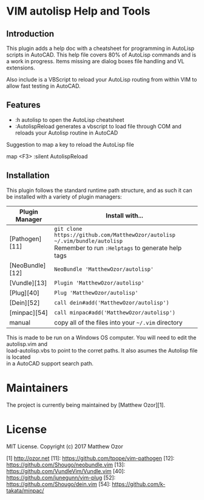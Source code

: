 VIM autolisp Help and Tools
=============

Introduction
------------

This plugin adds a help doc with a cheatsheet for programming in
AutoLisp scripts in AutoCAD. This help file covers 80% of AutoLisp
commands and is a work in progress.  Items missing are dialog boxes
file handling and VL extensions.

Also include is a VBScript to reload your AutoLisp routing from within
VIM to allow fast testing in AutoCAD.  

Features
------------
* :h autolisp       to open the AutoLisp cheatsheet
* :AutolispReload   generates a vbscript to load file through COM and reloads your Autolisp routine in AutoCAD

Suggestion to map a key to reload the AutoLisp file

map &lt;F3&gt; :silent AutolispReload<CR>

Installation
------------

This plugin follows the standard runtime path structure, and as such it can be installed with a variety of plugin managers:

| Plugin Manager | Install with... |
| ------------- | ------------- |
| [Pathogen][11] | `git clone https://github.com/MatthewOzor/autolisp ~/.vim/bundle/autolisp`<br/>Remember to run `:Helptags` to generate help tags |
| [NeoBundle][12] | `NeoBundle 'MatthewOzor/autolisp'` |
| [Vundle][13] | `Plugin 'MatthewOzor/autolisp'` |
| [Plug][40] | `Plug 'MatthewOzor/autolisp'` |
| [Dein][52] | `call dein#add('MatthewOzor/autolisp')` |
| [minpac][54] | `call minpac#add('MatthewOzor/autolisp')` |
| manual | copy all of the files into your `~/.vim` directory |

This is made to be run on a Windows OS computer. You will need to edit the autolisp.vim and <br/>
load-autolisp.vbs to point to the corret paths. It also asumes the Autolisp file is located <br/>
in a AutoCAD support search path.

# Maintainers
The project is currently being maintained by [Matthew Ozor][1].

# License

MIT License. Copyright (c) 2017 Matthew Ozor

[1] http://ozor.net
[11]: https://github.com/tpope/vim-pathogen
[12]: https://github.com/Shougo/neobundle.vim
[13]: https://github.com/VundleVim/Vundle.vim
[40]: https://github.com/junegunn/vim-plug
[52]: https://github.com/Shougo/dein.vim
[54]: https://github.com/k-takata/minpac/


